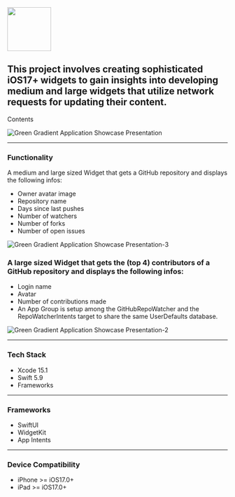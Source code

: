 
<img src="[https://github.com/MatiasMart/RepoWatcher/assets/54157579/89e31d0c-2721-45c3-ada2-7f3d5fcccee3]" width="100"/>

## This project involves creating sophisticated iOS17+ widgets to gain insights into developing medium and large widgets that utilize network requests for updating their content.
Contents

![Green Gradient Application Showcase Presentation](https://github.com/MatiasMart/RepoWatcher/assets/54157579/926d8ad7-0731-41e1-b0d6-e19718e9859b)


---

### Functionality

A medium and large sized Widget that gets a GitHub repository and displays the following infos:

- Owner avatar image
- Repository name
- Days since last pushes
- Number of watchers
- Number of forks
- Number of open issues

![Green Gradient Application Showcase Presentation-3](https://github.com/MatiasMart/RepoWatcher/assets/54157579/8e674d17-9f57-420b-9a96-50c6f92d0f09)


### A large sized Widget that gets the (top 4) contributors of a GitHub repository and displays the following infos:
- Login name
- Avatar
- Number of contributions made
- An App Group is setup among the GitHubRepoWatcher and the RepoWatcherIntents target to share the same UserDefaults database.

![Green Gradient Application Showcase Presentation-2](https://github.com/MatiasMart/RepoWatcher/assets/54157579/404d6365-b5b7-4b3e-b039-9b7f7240fb49)

---

### Tech Stack

- Xcode 15.1
- Swift 5.9
- Frameworks

---

### Frameworks

- SwiftUI
- WidgetKit
- App Intents

---

### Device Compatibility

- iPhone >= iOS17.0+
- iPad >= iOS17.0+
